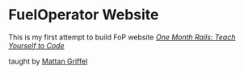 # FuelOperator Website

This is my first attempt to build FoP website
[*One Month Rails: Teach Yourself to Code*](http://onemonthrails.com)

taught by [Mattan Griffel](http://mattangriffel.com)